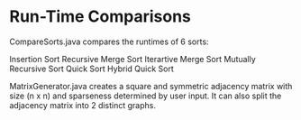 # Run-Time Comparisons
CompareSorts.java compares the runtimes of 6 sorts:

Insertion Sort
Recursive Merge Sort
Iterartive Merge Sort
Mutually Recursive Sort
Quick Sort
Hybrid Quick Sort

MatrixGenerator.java creates a square and symmetric adjacency matrix with size (n x n) and sparseness determined by user input. It can also split the adjacency matrix into 2 distinct graphs.